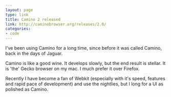 ```yaml
---
layout: page
type: link
title: Camino 2 released
link: http://caminobrowser.org/releases/2.0/
categories: 
- code
---
```

I've been using Camino for a long time, since before it was called Camino, back in the days of Jaguar.

Camino is like a good wine. It develops slowly, but the end result is stellar. It is 'the' Gecko browser on my mac. I much prefer it over Firefox.

Recently I have become a fan of Webkit (especially with it's speed, features and rapid pace of development) and use the nightlies, but I long for a UI as polished as Camino.
